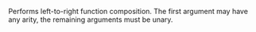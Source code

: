 Performs left-to-right function composition. The first argument may have any arity, the remaining arguments must be unary.
